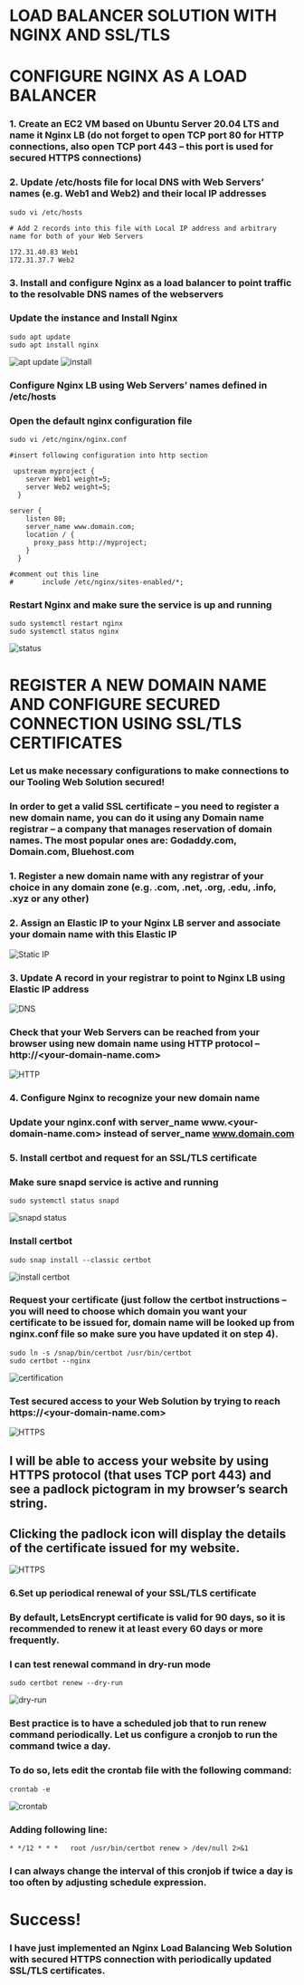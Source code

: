 
# LOAD BALANCER SOLUTION WITH NGINX AND SSL/TLS
# CONFIGURE NGINX AS A LOAD BALANCER

### 1. Create an EC2 VM based on Ubuntu Server 20.04 LTS and name it Nginx LB (do not forget to open TCP port 80 for HTTP connections, also open TCP port 443 – this port is used for secured HTTPS connections)
### 2. Update /etc/hosts file for local DNS with Web Servers’ names (e.g. Web1 and Web2) and their local IP addresses

`sudo vi /etc/hosts`

```
# Add 2 records into this file with Local IP address and arbitrary name for both of your Web Servers

172.31.40.83 Web1
172.31.37.7 Web2
```

### 3. Install and configure Nginx as a load balancer to point traffic to the resolvable DNS names of the webservers

### Update the instance and Install Nginx

```
sudo apt update
sudo apt install nginx
```

![apt update](./images/apt-update.png)
![install](./images/install-nginx.png)

### Configure Nginx LB using Web Servers’ names defined in /etc/hosts

### Open the default nginx configuration file

`sudo vi /etc/nginx/nginx.conf`

```
#insert following configuration into http section

 upstream myproject {
    server Web1 weight=5;
    server Web2 weight=5;
  }

server {
    listen 80;
    server_name www.domain.com;
    location / {
      proxy_pass http://myproject;
    }
  }

#comment out this line
#       include /etc/nginx/sites-enabled/*;
```

### Restart Nginx and make sure the service is up and running

```
sudo systemctl restart nginx
sudo systemctl status nginx
```

![status](./images/nginx-running.png)

# REGISTER A NEW DOMAIN NAME AND CONFIGURE SECURED CONNECTION USING SSL/TLS CERTIFICATES

### Let us make necessary configurations to make connections to our Tooling Web Solution secured!

### In order to get a valid SSL certificate – you need to register a new domain name, you can do it using any Domain name registrar – a company that manages reservation of domain names. The most popular ones are: Godaddy.com, Domain.com, Bluehost.com

### 1. Register a new domain name with any registrar of your choice in any domain zone (e.g. .com, .net, .org, .edu, .info, .xyz or any other)

### 2. Assign an Elastic IP to your Nginx LB server and associate your domain name with this Elastic IP

![Static IP](./images/elastic-IP.png)

### 3. Update A record in your registrar to point to Nginx LB using Elastic IP address

![DNS](./images/dns.png)
### Check that your Web Servers can be reached from your browser using new domain name using HTTP protocol – http://<your-domain-name.com>

![HTTP](./images/http-souza.png)

### 4. Configure Nginx to recognize your new domain name

### Update your nginx.conf with server_name www.<your-domain-name.com> instead of server_name www.domain.com

### 5. Install certbot and request for an SSL/TLS certificate

### Make sure snapd service is active and running

`sudo systemctl status snapd`

![snapd status](./images/running.png)

### Install certbot

`sudo snap install --classic certbot`

![install certbot](./images/certbot.png)

### Request your certificate (just follow the certbot instructions – you will need to choose which domain you want your certificate to be issued for, domain name will be looked up from nginx.conf file so make sure you have updated it on step 4).

```
sudo ln -s /snap/bin/certbot /usr/bin/certbot
sudo certbot --nginx
```
![certification](./images/cert-success.png)

### Test secured access to your Web Solution by trying to reach https://<your-domain-name.com>

![HTTPS](./images/https-thesouza.png)

## I will be able to access your website by using HTTPS protocol (that uses TCP port 443) and see a padlock pictogram in my browser’s search string.

## Clicking the padlock icon will display the details of the certificate issued for my website.   

![HTTPS](./images/cert-valid.png)

### 6.Set up periodical renewal of your SSL/TLS certificate

### By default, LetsEncrypt certificate is valid for 90 days, so it is recommended to renew it at least every 60 days or more frequently.

### I can test renewal command in dry-run mode

`sudo certbot renew --dry-run`

![dry-run](./images/dry-run.png)

### Best practice is to have a scheduled job that to run renew command periodically. Let us configure a cronjob to run the command twice a day.

### To do so, lets edit the crontab file with the following command:

`crontab -e`

![crontab](./images/crontab.png)

### Adding following line:

`* */12 * * *   root /usr/bin/certbot renew > /dev/null 2>&1`

### I can always change the interval of this cronjob if twice a day is too often by adjusting schedule expression.

# Success!

### I have just implemented an Nginx Load Balancing Web Solution with secured HTTPS connection with periodically updated SSL/TLS certificates.



